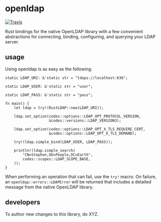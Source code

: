 # openldap

[![Travis](https://secure.travis-ci.org/sholsapp/rust-cldap.png?branch=master)](https://travis-ci.org/sholsapp/rust-cldap)

Rust bindings for the native OpenLDAP library with a few convenient
abstractions for connecting, binding, configuring, and querying your LDAP
server.

## usage

Using openldap is as easy as the following.

```
static LDAP_URI: &'static str = "ldaps://localhost:636";

static LDAP_USER: &'static str = "user";

static LDAP_PASS: &'static str = "pass";

fn main() {
    let ldap = try!(RustLDAP::new(LDAP_URI));

    ldap.set_option(codes::options::LDAP_OPT_PROTOCOL_VERSION,
                    &codes::versions::LDAP_VERSION3);

    ldap.set_option(codes::options::LDAP_OPT_X_TLS_REQUIRE_CERT,
                    &codes::options::LDAP_OPT_X_TLS_DEMAND);

    try!(ldap.simple_bind(LDAP_USER, LDAP_PASS));

    println!(ldap.simple_search(
        "CN=Stephen,OU=People,DC=Earth",
        codes::scopes::LDAP_SCOPE_BASE,
    ));
}
```

When performing an operation that can fail, use the `try!` macro. On failure,
an `openldap::errors::LDAPError` will be returned that includes a detailed
message from the native OpenLDAP library.

## developers

To author new changes to this library, do XYZ.
